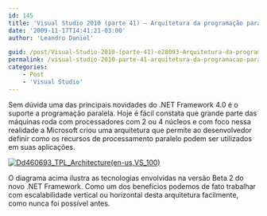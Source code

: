 ```yaml
---
id: 145
title: 'Visual Studio 2010 (parte 41) – Arquitetura da programação paralela'
date: '2009-11-17T14:41:21-03:00'
author: 'Leandro Daniel'

guid: /post/Visual-Studio-2010-(parte-41)-e28093-Arquitetura-da-programacao-paralela.aspx
permalink: /visual-studio-2010-parte-41-arquitetura-da-programacao-paralela/
categories:
    - Post
    - 'Visual Studio'
---
```


Sem dúvida uma das principais novidades do .NET Framework 4.0 é o suporte a programação paralela. Hoje é fácil constata que grande parte das máquinas roda com processadores com 2 ou 4 núcleos e com foco nessa realidade a Microsoft criou uma arquitetura que permite ao desenvolvedor definir como os recursos de processamento paralelo podem ser utilizados em suas aplicações.

[![Dd460693_TPL_Architecture(en-us,VS_100)](http://leandrodaniel.com/pics/WindowsLiveWriter/VisualStudio2010parte41Arquiteturadaprog/1BB25F61/Dd460693_TPL_ArchitectureenusVS_100_thumb.png "Dd460693_TPL_Architecture(en-us,VS_100)")](http://leandrodaniel.com/pics/WindowsLiveWriter/VisualStudio2010parte41Arquiteturadaprog/11C84C94/Dd460693_TPL_ArchitectureenusVS_100.png)

O diagrama acima ilustra as tecnologias envolvidas na versão Beta 2 do novo .NET Framework. Como um dos benefícios podemos de fato trabalhar com escalabilidade vertical ou horizontal desta arquitetura facilmente, como nunca foi possível antes.